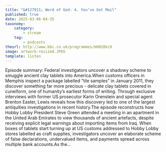 ```yaml
---
title: "&#127911; Word of God: 4. You’ve Got Mail"
published: true
date: 2025-03-06-04-35
taxonomy:
    category:
        - stream
    tag:
        - podcasts
theurl: http://www.bbc.co.uk/programmes/m0028kz9
image: artwork-resized.JPEG
template: listen
---
```


Episode summary: Federal investigators uncover a shadowy scheme to smuggle ancient clay tablets into America.When customs officers in Memphis inspect a package labelled &ldquo;tile samples&rdquo; in January 2011, they discover something far more precious - delicate clay tablets covered in cuneiform, one of humanity&rsquo;s earliest forms of writing. Through exclusive interviews with former US prosecutor Karin Orenstein and special agent Brenton Easter, Lewis reveals how this discovery led to one of the largest antiquities investigations in recent history.The episode reconstructs how Hobby Lobby President Steve Green attended a meeting in an apartment in the United Arab Emirates to view thousands of ancient artefacts, despite receiving explicit legal warnings about importing items from Iraq. When boxes of tablets start turning up at US customs addressed to Hobby Lobby stores labelled as craft supplies, investigators uncover an elaborate scheme of false declarations, undervalued items, and payments spread across multiple bank accounts.As the&hellip;

